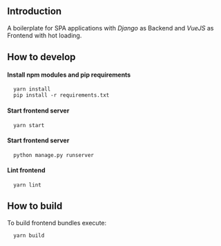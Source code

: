Introduction
------------
A boilerplate for SPA applications with *Django* as Backend and *VueJS* as Frontend with hot loading.


How to develop
------------    
#### Install npm modules and pip requirements
```
  yarn install
  pip install -r requirements.txt
```

#### Start frontend server
```
  yarn start
```

#### Start frontend server
```
  python manage.py runserver
```

#### Lint frontend
```
  yarn lint
```

How to build
------------    
To build frontend bundles execute:
```
  yarn build
```
